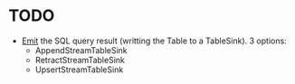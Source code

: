 # TODO
* [Emit](https://ci.apache.org/projects/flink/flink-docs-release-1.12/dev/table/common.html#emit-a-table) the SQL query result (writting the Table to a TableSink). 3 options:
    * AppendStreamTableSink
    * RetractStreamTableSink
    * UpsertStreamTableSink